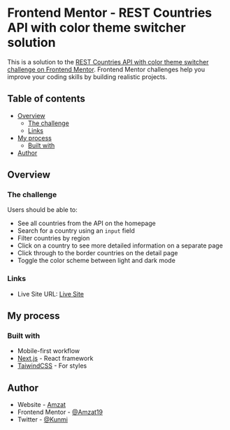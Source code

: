 # Frontend Mentor - REST Countries API with color theme switcher solution

This is a solution to the [REST Countries API with color theme switcher challenge on Frontend Mentor](https://www.frontendmentor.io/challenges/rest-countries-api-with-color-theme-switcher-5cacc469fec04111f7b848ca). Frontend Mentor challenges help you improve your coding skills by building realistic projects. 

## Table of contents

- [Overview](#overview)
  - [The challenge](#the-challenge)
  - [Links](#links)
- [My process](#my-process)
  - [Built with](#built-with)
- [Author](#author)

## Overview

### The challenge

Users should be able to:

- See all countries from the API on the homepage
- Search for a country using an `input` field
- Filter countries by region
- Click on a country to see more detailed information on a separate page
- Click through to the border countries on the detail page
- Toggle the color scheme between light and dark mode 

### Links

- Live Site URL: [Live Site](https://countryy.netlify.app/)

## My process

### Built with

- Mobile-first workflow
- [Next.js](https://nextjs.org/) - React framework
- [TaiwindCSS](https://tailwindcss.com/) - For styles

## Author

- Website - [Amzat](https://amzat-portfolio.netlify.app)
- Frontend Mentor - [@Amzat19](https://www.frontendmentor.io/profile/Amzat19)
- Twitter - [@Kunmi](https://www.twitter.com/_Amzat_)
